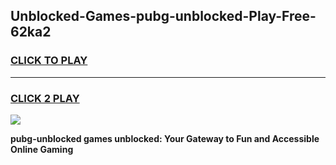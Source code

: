 
## Unblocked-Games-pubg-unblocked-Play-Free-62ka2
<h3>
<a href="https://premium76.site?title=pubg-unblocked&ref=20M">CLICK TO PLAY</a></h3>
<hr>

<h3>
<a href="https://premium76.site?title=pubg-unblocked&ref=20M">CLICK 2 PLAY</a>
  
</h3>

<a href="https://premium76.site?title=pubg-unblocked&ref=19M"><img src="https://clearcache.store/games.png"></a>


**pubg-unblocked games unblocked: Your Gateway to Fun and Accessible Online Gaming**
